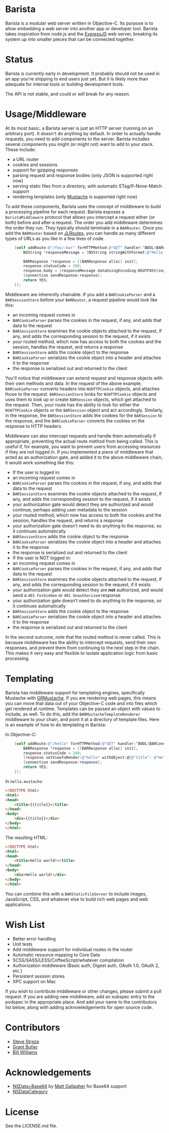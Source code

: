 Barista
=======

Barista is a modular web server written in Objective-C. Its purpose is to allow embedding a web server into another app or developer tool. Barista takes inspiration from node.js and the [ExpressJS](http://expressjs.com/) web server, breaking its system up into smaller pieces that can be connected together.

Status
======

Barista is currently early in development. It probably should not be used in an app you're shipping to end users just yet. But it is likely more than adequate for internal tools or building development tools.

The API is not stable, and could or will break for any reason.

Usage/Middleware
================

At its most basic, a Barista server is just an HTTP server (running on an arbitrary port). It doesn't do anything by default. In order to actually handle requests, you need to add components to the server. Barista includes several components you might (or might not) want to add to your stack. These include:

- a URL router
- cookies and sessions
- support for gzipping responses
- parsing request and response bodies (only JSON is supported right now)
- serving static files from a directory, with automatic ETag/If-None-Match support
- rendering templates (only [Mustache](https://github.com/groue/GRMustache) is supported right now)

To add these components, Barista uses the concept of middleware to build a processing pipeline for each request. Barista exposes a `BaristaMiddleware` protocol that allows you intercept a request either (or both) before and after a request. The order you add middleware determines the order they run. They typically should terminate in a `BARRouter`. Once you add the `BARRouter` based on [JLRoutes](https://github.com/joeldev/JLRoutes), you can handle as many different types of URLs as you like in a few lines of code.

```objective-c
	[self addRoute:@"/foo/:bar" forHTTPMethod:@"GET" handler:^BOOL(BARConnection *connection, BARRequest *request, NSDictionary *parameters) {
		NSString *responseMessage = [NSString stringWithFormat:@"Hello, %@", parameters[@"bar"]]; // parameters[@"bar"] maps to the key/value set in the URL, e.g. @"42" /foo/42

		BARResponse *response = [[BARResponse alloc] init];
		response.statusCode = 200;
		response.body = [responseMessage dataUsingEncoding:NSUTF8StringEncoding];
		[connection sendResponse:response];
		return YES;
	}];
```

Middleware are inherently chainable. If you add a `BARCookieParser` and a `BARSessionStore` before your `BARRouter`, a request pipeline would look like this:

- an incoming request comes in
- `BARCookieParser` parses the cookies in the request, if any, and adds that data to the request
- `BARSessionStore` examines the cookie objects attached to the request, if any, and adds the corresponding session to the request, if it exists
- your routed method, which now has access to both the cookies and the session, handles the request, and returns a response
- `BARSessionStore` adds the cookie object to the response
- `BARCookieParser` serializes the cookie object into a header and attaches it to the response
- the response is serialized out and returned to the client

You'll notice that middleware can extend request and response objects with their own methods and data. In the request of the above example, `BARCookieParser` converts headers into `NSHTTPCookie` objects, and attaches those to the request. `BARSessionStore` looks for `NSHTTPCookie` objects and uses them to look up or create `BARSession` objects, which get attached to the request. Then, your route has the ability to look for either the `NSHTTPCookie` objects or the `BARSession` object and act accordingly. Similarly, in the response, the `BARSessionStore` adds the cookies for the `BARSession` to the response, and the `BARCookieParser` converts the cookies on the response to HTTP headers.

Middleware can also intercept requests and handle them automatically if appropriate, preventing the actual route method from being called. This is useful if, for example, you want to prevent users from accessing resources if they are not logged in. If you implemented a piece of middleware that acted as an authorization gate, and added it to the above middleware chain, it would work something like this:

- If the user is logged in:
 - an incoming request comes in
 - `BARCookieParser` parses the cookies in the request, if any, and adds that data to the request
 - `BARSessionStore` examines the cookie objects attached to the request, if any, and adds the corresponding session to the request, if it exists
 - your authorization gate would detect they are authorized and would continue, perhaps adding user metadata to the session
 - your routed method, which now has access to both the cookies and the session, handles the request, and returns a response
 - your authorization gate doesn't need to do anything to the response, so it continues automatically
 - `BARSessionStore` adds the cookie object to the response
 - `BARCookieParser` serializes the cookie object into a header and attaches it to the response
 - the response is serialized out and returned to the client
- If the user is NOT logged in:
 - an incoming request comes in
 - `BARCookieParser` parses the cookies in the request, if any, and adds that data to the request
 - `BARSessionStore` examines the cookie objects attached to the request, if any, and adds the corresponding session to the request, if it exists
 - your authorization gate would detect they are **not** authorized, and would send a `403 Forbidden` or `401 Unauthorized` response
 - your authorization gate doesn't need to do anything to the response, so it continues automatically
 - `BARSessionStore` adds the cookie object to the response
 - `BARCookieParser` serializes the cookie object into a header and attaches it to the response
 - the response is serialized out and returned to the client

In the second outcome, note that the routed method is never called. This is because middleware has the ability to intercept requests, send their own responses, and prevent them from continuing to the next step in the chain. This makes it very easy and flexible to isolate application logic from basic processing.

Templating
==========

Barista has middleware support for templating engines, specifically Mustache with [GRMustache](https://github.com/groue/GRMustache). If you are rendering web pages, this means you can move that data out of your Objective-C code and into files which get rendered at runtime. Templates can be passed an object with values to include, as well. To do this, add the `BARMustacheTemplateRenderer` middleware to your chain, and point it at a directory of template files. Here is an example of how to do templating in Barista:

In Objective-C:

```objective-c
	[self addRoute:@"/hello" forHTTPMethod:@"GET" handler:^BOOL(BARConnection *connection, BARRequest *request, NSDictionary *parameters) {
		BARResponse *response = [[BARResponse alloc] init];
		response.statusCode = 200;
		[response setViewToRender:@"hello" withObject:@{@"title": @"Hello world!"}];
		[connection sendResponse:response];
		return YES;
	}];
```

In `hello.mustache`:

```html
<!DOCTYPE html>
<html>
<head>
	<title>{{title}}</title>
</head>
<body>
	<div>{{title}}</div>
</body>
</html>
```

The resulting HTML:
```html
<!DOCTYPE html>
<html>
<head>
	<title>Hello world!</title>
</head>
<body>
	<div>Hello world!</div>
</body>
</html>
```

You can combine this with a `BARStaticFileServer` to include images, JavaScript, CSS, and whatever else to build rich web pages and web applications.

Wish List
=========

- Better error handling
- Unit tests
- Add middleware support for individual routes in the router
- Automatic resource mapping to Core Data
- SCSS/SASS/LESS/CoffeeScript/whatever compilation
- Authorization middleware (Basic auth, Digest auth, OAuth 1.0, OAuth 2, etc.)
- Persistent session stores
- XPC support on Mac

If you wish to contribute middleware or other changes, please submit a pull request. If you are adding new middleware, add an subspec entry to the podspec in the appropriate place. And add your name to the contributors list below, along with adding acknowledgements for open source code.

Contributors
============

- [Steve Streza](https://twitter.com/SteveStreza)
- [Grant Butler](https://twitter.com/grantjbutler)
- [Bill Williams](https://twitter.com/asmallteapot)

Acknowledgements
================

- [NSData+Base64](http://www.cocoawithlove.com/2009/06/base64-encoding-options-on-mac-and.html) by [Matt Gallagher](http://www.cocoawithlove.com/) for Base64 support
- [NSDataCategory](http://www.cocoadev.com/index.pl?NSDataCategory)

License
=======

See the LICENSE.md file.
